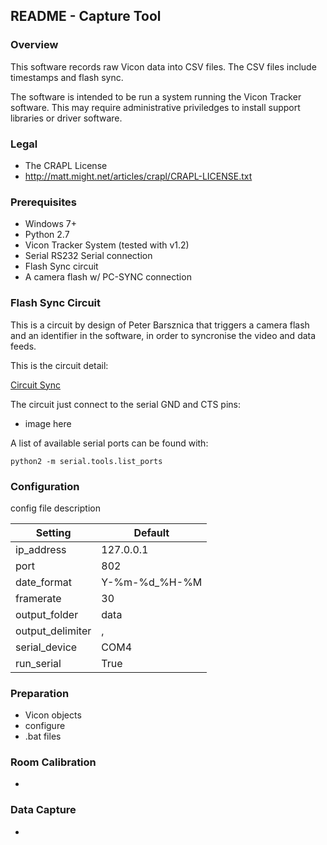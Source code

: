 ## README - Capture Tool

### Overview
This software records raw Vicon data into CSV files. The CSV files include 
timestamps and flash sync.

The software is intended to be run a system running the Vicon Tracker software. 
This may require administrative priviledges to install support libraries or 
driver software.

### Legal
* The CRAPL License
* http://matt.might.net/articles/crapl/CRAPL-LICENSE.txt

### Prerequisites
* Windows 7+
* Python 2.7
* Vicon Tracker System (tested with v1.2)
* Serial RS232 Serial connection
* Flash Sync circuit
* A camera flash w/ PC-SYNC connection

### Flash Sync Circuit
This is a circuit by design of Peter Barsznica that triggers a camera flash and 
an identifier in the software, in order to syncronise the video and data feeds.

This is the circuit detail:

[Circuit Sync](assets/sync_circuit.png)

The circuit just connect to the serial GND and CTS pins:
* image here

A list of available serial ports can be found with:
```
python2 -m serial.tools.list_ports
```

### Configuration
config file description

| Setting          | Default       |
| ---------------- | ------------- |
| ip_address       | 127.0.0.1     |
| port             | 802           |
| date_format      | Y-%m-%d_%H-%M |
| framerate        | 30            |
| output_folder    | data          |
| output_delimiter | ,             |
| serial_device    | COM4          |
| run_serial       | True          |

### Preparation
* Vicon objects
* configure
* .bat files

### Room Calibration
* 

### Data Capture
* 


